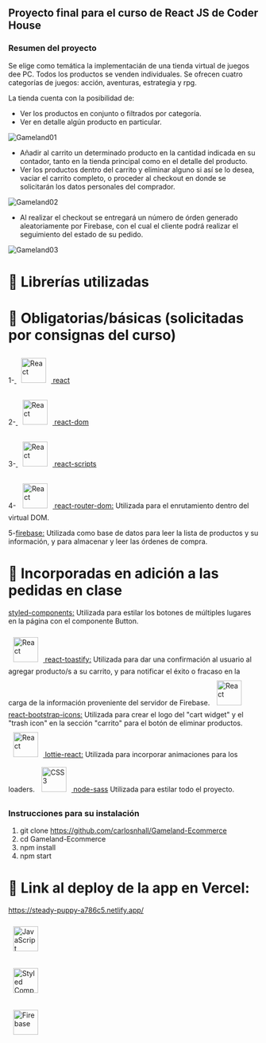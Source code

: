 ## Proyecto final para el curso de React JS de Coder House

### Resumen del proyecto

Se elige como temática la implementacián de una tienda virtual de juegos dee PC. Todos los productos se venden individuales. Se ofrecen cuatro categorías de juegos: acción, aventuras, estrategia y rpg.

La tienda cuenta con la posibilidad de:

- Ver los productos en conjunto o filtrados por categoría.
- Ver en detalle algún producto en particular.

![Gameland01](https://user-images.githubusercontent.com/112905350/232955675-969109ba-e057-4f37-9ff8-83641dcd3e75.gif)

- Añadir al carrito un determinado producto en la cantidad indicada en su contador, tanto en la tienda principal como en el detalle del producto.
- Ver los productos dentro del carrito y eliminar alguno si así se lo desea, vaciar el carrito completo, o proceder al checkout en donde se solicitarán los datos personales del comprador.

![Gameland02](https://user-images.githubusercontent.com/112905350/232955767-5413e0a3-4cc2-4d99-b540-f6ff167a5ed3.gif)

- Al realizar el checkout se entregará un número de órden generado aleatoriamente por Firebase, con el cual el cliente podrá realizar el seguimiento del estado de su pedido.

![Gameland03](https://user-images.githubusercontent.com/112905350/232955818-962f6adc-d1ab-4e8e-887f-4a5a157eb5fa.gif)

# :pushpin: Librerías utilizadas

# :pushpin: Obligatorias/básicas (solicitadas por consignas del curso)

  1-<a href="https://reactjs.org/" target="_blank">
    <img style="margin: 10px" src="https://profilinator.rishav.dev/skills-assets/react-original-wordmark.svg" alt="React" height="50" />
  </a><u>react</u>

  2-<a href="https://reactjs.org/" target="_blank">
    <img style="margin: 10px" src="https://profilinator.rishav.dev/skills-assets/react-original-wordmark.svg" alt="React" height="50" />
  </a><u>react-dom</u>

  3-<a href="https://reactjs.org/" target="_blank">
    <img style="margin: 10px" src="https://profilinator.rishav.dev/skills-assets/react-original-wordmark.svg" alt="React" height="50" />
  </a><u>react-scripts</u>

 4- <a href="https://reactjs.org/" target="_blank">
    <img style="margin: 10px" src="https://profilinator.rishav.dev/skills-assets/react-original-wordmark.svg" alt="React" height="50" />
  </a><u>react-router-dom:</u> Utilizada para el enrutamiento dentro del virtual DOM.

 5-<u>firebase:</u> Utilizada como base de datos para leer la lista de productos y su información, y para almacenar y leer las órdenes de compra.

# :pushpin: Incorporadas en adición a las pedidas en clase

<u>styled-components:</u> Utilizada para estilar los botones de múltiples lugares en la página con el componente Button.

  <a href="https://reactjs.org/" target="_blank">
    <img style="margin: 10px" src="https://profilinator.rishav.dev/skills-assets/react-original-wordmark.svg" alt="React" height="50" />
  </a><u>react-toastify:</u> Utilizada para dar una confirmación al usuario al agregar producto/s a su carrito, y para notificar el éxito o fracaso en la carga de la información proveniente del servidor de Firebase.

  <a href="https://reactjs.org/" target="_blank">
    <img style="margin: 10px" src="https://profilinator.rishav.dev/skills-assets/react-original-wordmark.svg" alt="React" height="50" />
  </a><u>react-bootstrap-icons:</u> Utilizada para crear el logo del "cart widget" y el "trash icon" en la sección "carrito" para el botón de eliminar productos.

  <a href="https://reactjs.org/" target="_blank">
    <img style="margin: 10px" src="https://profilinator.rishav.dev/skills-assets/react-original-wordmark.svg" alt="React" height="50" />
  </a><u>lottie-react:</u> Utilizada para incorporar animaciones para los loaders.

  <a href="https://www.w3schools.com/css/" target="_blank">
    <img style="margin: 10px" src="https://profilinator.rishav.dev/skills-assets/css3-original-wordmark.svg" alt="CSS3" height="50" />
  </a> <u>node-sass</u> Utilizada para estilar todo el proyecto.

### Instrucciones para su instalación

1. git clone https://github.com/carlosnhall/Gameland-Ecommerce
2. cd Gameland-Ecommerce
3. npm install
4. npm start

# :eyes: Link al deploy de la app en Vercel:

https://steady-puppy-a786c5.netlify.app/





  <a href="https://www.javascript.com/" target="_blank">
    <img style="margin: 10px" src="https://profilinator.rishav.dev/skills-assets/javascript-original.svg" alt="JavaScript" height="50" />
  </a>

 

<a href="https://styled-components.com/" target="_blank"><img style="margin: 10px" src="https://profilinator.rishav.dev/skills-assets/styled-components.png" alt="Styled Components" height="50" /></a> 
 
<a href="https://firebase.google.com/" target="_blank"><img style="margin: 10px" src="https://profilinator.rishav.dev/skills-assets/firebase.png" alt="Firebase" height="50" /></a> 





